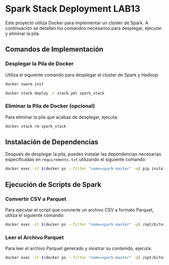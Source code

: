 # Spark Stack Deployment LAB13

Este proyecto utiliza Docker para implementar un clúster de Spark. A continuación se detallan los comandos necesarios para desplegar, ejecutar y eliminar la pila.

## Comandos de Implementación

### Desplegar la Pila de Docker
Utiliza el siguiente comando para desplegar el clúster de Spark y Hadoop:

```bash
docker swarm init
```

```bash
docker stack deploy -c stack.yml spark_stack
```

### Eliminar la Pila de Docker (opcional)
Para eliminar la pila que acabas de desplegar, ejecuta:
```bash
docker stack rm spark_stack
```

## Instalación de Dependencias
Después de desplegar la pila, puedes instalar las dependencias necesarias especificadas en `requirements.txt` utilizando el siguiente comando:

```bash
docker exec -it $(docker ps --filter "name=spark-master" -q) pip install -r /app/requirements.txt
```

## Ejecución de Scripts de Spark

### Convertir CSV a Parquet
Para ejecutar el script que convierte un archivo CSV a formato Parquet, utiliza el siguiente comando:

```bash
docker exec -it $(docker ps --filter "name=spark-master" -q) /opt/bitnami/spark/bin/spark-submit --master spark://spark-master:7077 /app/convert_to_parquet.py
```


### Leer el Archivo Parquet
Para leer el archivo Parquet generado y mostrar su contenido, ejecuta:

```bash
docker exec -it $(docker ps --filter "name=spark-master" -q) /opt/bitnami/spark/bin/spark-submit --master spark://spark-master:7077 /app/read_parquet.py
```
